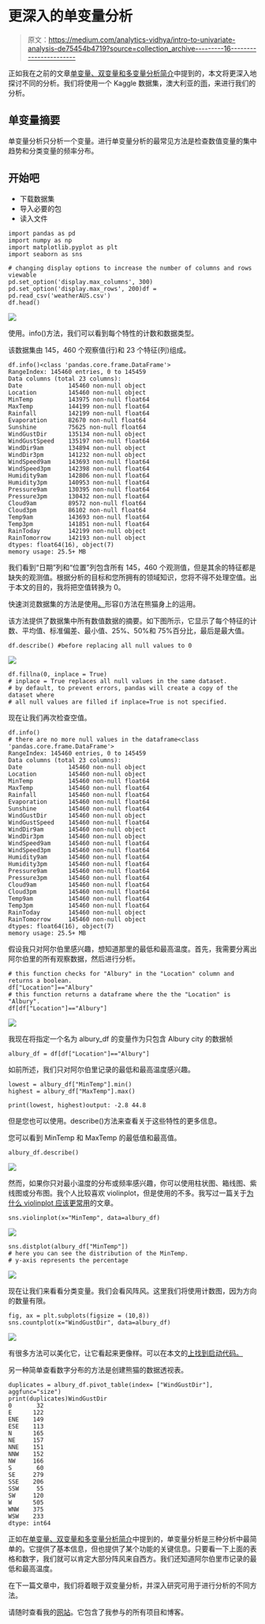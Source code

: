 # 更深入的单变量分析

> 原文：<https://medium.com/analytics-vidhya/intro-to-univariate-analysis-de75454b4719?source=collection_archive---------16----------------------->

正如我在之前的文章[单变量、双变量和多变量分析简介](/analytics-vidhya/univariate-bivariate-and-multivariate-analysis-8b4fc3d8202c)中提到的，本文将更深入地探讨不同的分析。我们将使用一个 Kaggle 数据集，澳大利亚的[雨](https://www.kaggle.com/jsphyg/weather-dataset-rattle-package?select=weatherAUS.csv)，来进行我们的分析。

## 单变量摘要

单变量分析只分析一个变量。进行单变量分析的最常见方法是检查数值变量的集中趋势和分类变量的频率分布。

## 开始吧

*   下载数据集
*   导入必要的包
*   读入文件

```
import pandas as pd
import numpy as np
import matplotlib.pyplot as plt
import seaborn as sns

# changing display options to increase the number of columns and rows viewable
pd.set_option('display.max_columns', 300)
pd.set_option('display.max_rows', 200)df = pd.read_csv('weatherAUS.csv')
df.head()
```

![](img/7e0212ebccb17bf45fbabacde367dd17.png)

使用。info()方法，我们可以看到每个特性的计数和数据类型。

该数据集由 145，460 个观察值(行)和 23 个特征(列)组成。

```
df.info()<class 'pandas.core.frame.DataFrame'>
RangeIndex: 145460 entries, 0 to 145459
Data columns (total 23 columns):
Date             145460 non-null object
Location         145460 non-null object
MinTemp          143975 non-null float64
MaxTemp          144199 non-null float64
Rainfall         142199 non-null float64
Evaporation      82670 non-null float64
Sunshine         75625 non-null float64
WindGustDir      135134 non-null object
WindGustSpeed    135197 non-null float64
WindDir9am       134894 non-null object
WindDir3pm       141232 non-null object
WindSpeed9am     143693 non-null float64
WindSpeed3pm     142398 non-null float64
Humidity9am      142806 non-null float64
Humidity3pm      140953 non-null float64
Pressure9am      130395 non-null float64
Pressure3pm      130432 non-null float64
Cloud9am         89572 non-null float64
Cloud3pm         86102 non-null float64
Temp9am          143693 non-null float64
Temp3pm          141851 non-null float64
RainToday        142199 non-null object
RainTomorrow     142193 non-null object
dtypes: float64(16), object(7)
memory usage: 25.5+ MB
```

我们看到“日期”列和“位置”列包含所有 145，460 个观测值，但是其余的特征都是缺失的观测值。根据分析的目标和您所拥有的领域知识，您将不得不处理空值。出于本文的目的，我将把空值转换为 0。

快速浏览数据集的方法是使用[。](https://pandas.pydata.org/docs/reference/api/pandas.DataFrame.describe.html)形容()方法在熊猫身上的运用。

该方法提供了数据集中所有数值数据的摘要。如下图所示，它显示了每个特征的计数、平均值、标准偏差、最小值、25%、50%和 75%百分比，最后是最大值。

```
df.describe() #before replacing all null values to 0
```

![](img/a10cca3d4fe35449816679e6929682b1.png)

```
df.fillna(0, inplace = True) 
# inplace = True replaces all null values in the same dataset.
# by default, to prevent errors, pandas will create a copy of the dataset where 
# all null values are filled if inplace=True is not specified.
```

现在让我们再次检查空值。

```
df.info()
# there are no more null values in the dataframe<class 'pandas.core.frame.DataFrame'>
RangeIndex: 145460 entries, 0 to 145459
Data columns (total 23 columns):
Date             145460 non-null object
Location         145460 non-null object
MinTemp          145460 non-null float64
MaxTemp          145460 non-null float64
Rainfall         145460 non-null float64
Evaporation      145460 non-null float64
Sunshine         145460 non-null float64
WindGustDir      145460 non-null object
WindGustSpeed    145460 non-null float64
WindDir9am       145460 non-null object
WindDir3pm       145460 non-null object
WindSpeed9am     145460 non-null float64
WindSpeed3pm     145460 non-null float64
Humidity9am      145460 non-null float64
Humidity3pm      145460 non-null float64
Pressure9am      145460 non-null float64
Pressure3pm      145460 non-null float64
Cloud9am         145460 non-null float64
Cloud3pm         145460 non-null float64
Temp9am          145460 non-null float64
Temp3pm          145460 non-null float64
RainToday        145460 non-null object
RainTomorrow     145460 non-null object
dtypes: float64(16), object(7)
memory usage: 25.5+ MB
```

假设我只对阿尔伯里感兴趣，想知道那里的最低和最高温度。首先，我需要分离出阿尔伯里的所有观察数据，然后进行分析。

```
# this function checks for "Albury" in the "Location" column and returns a boolean. 
df["Location"]=="Albury" 
# this function returns a dataframe where the the "Location" is "Albury". 
df[df["Location"]=="Albury"]
```

![](img/fb28843271b8d6cea50bd41fda685f91.png)

我现在将指定一个名为 albury_df 的变量作为只包含 Albury city 的数据帧

```
albury_df = df[df["Location"]=="Albury"]
```

如前所述，我们只对阿尔伯里记录的最低和最高温度感兴趣。

```
lowest = albury_df["MinTemp"].min()
highest = albury_df["MaxTemp"].max()

print(lowest, highest)output: -2.8 44.8
```

但是您也可以使用。describe()方法来查看关于这些特性的更多信息。

您可以看到 MinTemp 和 MaxTemp 的最低值和最高值。

```
albury_df.describe()
```

![](img/9bf7f716aba33fb81df5346e543afd91.png)

然而，如果你只对最小温度的分布或频率感兴趣，你可以使用柱状图、箱线图、紫线图或分布图。我个人比较喜欢 violinplot，但是使用的不多。我写过一篇关于[为什么 violinplot 应该更常用](/analytics-vidhya/a-violin-is-better-f7068129a14)的文章。

```
sns.violinplot(x="MinTemp", data=albury_df)
```

![](img/9838c69d20f03e50ec950534e9b0daf4.png)

```
sns.distplot(albury_df["MinTemp"])
# here you can see the distribution of the MinTemp.
# y-axis represents the percentage
```

![](img/e505e518d74f847ff0b207bd26a63598.png)

现在让我们来看看分类变量。我们会看风阵风。这里我们将使用计数图，因为方向的数量有限。

```
fig, ax = plt.subplots(figsize = (10,8))
sns.countplot(x="WindGustDir", data=albury_df)
```

![](img/711b5ecb6120df5e19632be72c68c59b.png)

有很多方法可以美化它，让它看起来更像样。可以在本文的[上找到启动代码。](https://dorjeys3.medium.com/matplotlib-quick-and-pretty-enough-to-get-you-started-5f425b55132f)

另一种简单查看数字分布的方法是创建熊猫的数据透视表。

```
duplicates = albury_df.pivot_table(index= ["WindGustDir"], aggfunc="size")
print(duplicates)WindGustDir
0       32
E      122
ENE    149
ESE    113
N      165
NE     157
NNE    151
NNW    152
NW     166
S       60
SE     279
SSE    206
SSW     55
SW     120
W      505
WNW    375
WSW    233
dtype: int64
```

正如在[单变量、双变量和多变量分析简介](/analytics-vidhya/univariate-bivariate-and-multivariate-analysis-8b4fc3d8202c)中提到的，单变量分析是三种分析中最简单的。它提供了基本信息，但也提供了某个功能的关键信息。只要看一下上面的表格和数字，我们就可以肯定大部分阵风来自西方。我们还知道阿尔伯里市记录的最低和最高温度。

在下一篇文章中，我们将着眼于双变量分析，并深入研究可用于进行分析的不同方法。

请随时查看我的[网站](https://dorjeysherpa.com/)。它包含了我参与的所有项目和博客。